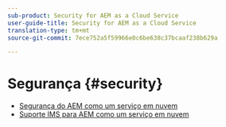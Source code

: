 ```yaml
---
sub-product: Security for AEM as a Cloud Service
user-guide-title: Security for AEM as a Cloud Service
translation-type: tm+mt
source-git-commit: 7ece752a5f59966e0c6be638c37bcaaf238b629a

---
```



# Segurança {#security}

+ [Segurança do AEM como um serviço em nuvem](/help/security/home.md)
+ [Suporte IMS para AEM como um serviço em nuvem](ims-support.md)
